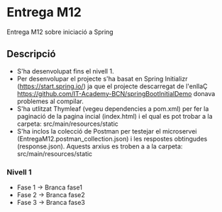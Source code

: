 # Entrega M12
Entrega M12 sobre iniciació a Spring

## Descripció
* S'ha desenvolupat fins el nivell 1.
* Per desenvolupar el projecte s'ha basat en Spring Initializr (https://start.spring.io/) ja que el projecte descarregat de l'enllaÇ https://github.com/IT-Academy-BCN/springBootInitialDemo donava problemes al compilar.
* S'ha utlitzat Thymleaf (vegeu dependencies a pom.xml) per fer la paginació de la pagina incial (index.html) i el qual es pot trobar a la carpeta: src/main/resources/static
* S'ha inclos la colecció de Postman per testejar el microservei (EntregaM12.postman_collection.json) i les respostes obtingudes (response.json). Aquests arxius es troben a 
a la carpeta: src/main/resources/static

### Nivell 1
* Fase 1 -> Branca fase1
* Fase 2 -> Branca fase2
* Fase 3 -> Branca fase3


